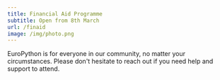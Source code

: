 ```yaml
---
title: Financial Aid Programme
subtitle: Open from 8th March
url: /finaid
image: /img/photo.png
---
```


EuroPython is for everyone in our community, no matter your circumstances.
Please don't hesitate to reach out if you need help and support to attend.
